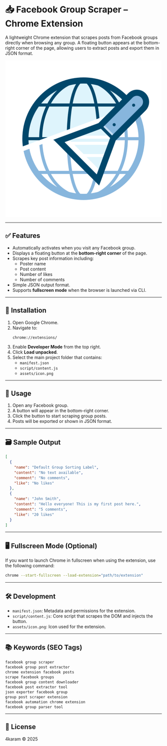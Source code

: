 # 📥 Facebook Group Scraper – Chrome Extension

A lightweight Chrome extension that scrapes posts from Facebook groups directly when browsing any group. A floating button appears at the bottom-right corner of the page, allowing users to extract posts and export them in JSON format.

![Facebook Group Scraper Icon](assets/icon.png)

---

## ✅ Features

- Automatically activates when you visit any Facebook group.
- Displays a floating button at the **bottom-right corner** of the page.
- Scrapes key post information including:
    - Poster name
    - Post content
    - Number of likes
    - Number of comments
- Simple JSON output format.
- Supports **fullscreen mode** when the browser is launched via CLI.

---

## 🧩 Installation

1. Open Google Chrome.
2. Navigate to:
   ```
   chrome://extensions/
   ```
3. Enable **Developer Mode** from the top right.
4. Click **Load unpacked**.
5. Select the main project folder that contains:
    - `manifest.json`
    - `script/content.js`
    - `assets/icon.png`

---

## 🚀 Usage

1. Open any Facebook group.
2. A button will appear in the bottom-right corner.
3. Click the button to start scraping group posts.
4. Posts will be exported or shown in JSON format.

---

## 🗃️ Sample Output

```json
[
  {
    "name": "Default Group Sorting Label",
    "content": "No text available",
    "comment": "No comments",
    "like": "No likes"
  },
  {
    "name": "John Smith",
    "content": "Hello everyone! This is my first post here.",
    "comment": "5 comments",
    "like": "20 likes"
  }
]
```

---

## 🖥️ Fullscreen Mode (Optional)

If you want to launch Chrome in fullscreen when using the extension, use the following command:

```bash
chrome --start-fullscreen --load-extension="path/to/extension"
```

---

## 🛠 Development

- `manifest.json`: Metadata and permissions for the extension.
- `script/content.js`: Core script that scrapes the DOM and injects the button.
- `assets/icon.png`: Icon used for the extension.

---

## 📚 Keywords (SEO Tags)

```
facebook group scraper
facebook group post extractor
chrome extension facebook posts
scrape facebook groups
facebook group content downloader
facebook post extractor tool
json exporter facebook group
group post scraper extension
facebook automation chrome extension
facebook group parser tool
```

---

## 🪪 License

4karam © 2025
